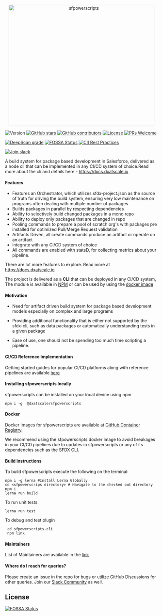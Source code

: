 <p align="center">
  <img alt="sfpowerscripts" src="https://repository-images.githubusercontent.com/248449736/448f93b4-9883-48da-a75c-330f242bbf8c" width="480" height="400">
</p>

![Version](https://img.shields.io/npm/v/@dxatscale/sfpowerscripts.svg)
[![GitHub stars](https://img.shields.io/github/stars/dxatscale/sfpowerscripts)](https://gitHub.com/dxatscale/sfpowerscripts/stargazers/)
[![GitHub contributors](https://img.shields.io/github/contributors/dxatscale/sfpowerscripts.svg)](https://github.com/dxatscale/sfpowerscripts/graphs/contributors/)
[![License](https://img.shields.io/badge/license-MIT-green)](https://github.com/dxatscale/sfpowerscripts/blob/master/LICENSE)
[![PRs Welcome](https://img.shields.io/badge/PRs-welcome-brightgreen.svg?style=flat-square)](http://makeapullrequest.com)

[![DeepScan grade](https://deepscan.io/api/teams/10234/projects/12959/branches/208838/badge/grade.svg)](https://deepscan.io/dashboard#view=project&tid=10234&pid=12959&bid=208838)
[![FOSSA Status](https://app.fossa.com/api/projects/git%2Bgithub.com%2Fdxatscale%2Fsfpowerscripts.svg?type=shield)](https://app.fossa.com/projects/git%2Bgithub.com%2Fdxatscale%2Fsfpowerscripts?ref=badge_shield) [![CII Best Practices](https://bestpractices.coreinfrastructure.org/projects/5614/badge)](https://bestpractices.coreinfrastructure.org/projects/5614)

[![Join slack](https://i.imgur.com/FZZmA3g.png)](https://launchpass.com/dxatscale)

A build system for package based development in Salesforce, delivered as a node cli that can be implemented in any CI/CD system of choice.Read more about the cli and details here - https://docs.dxatscale.io

#### Features

- Features an Orchestrator, which utilizes sfdx-project.json as the source of truth for driving the build system, ensuring very low maintenance on programs often dealing with multiple number of packages
- Builds packages in parallel by respecting dependencies
- Ability to selectively build changed packages in a mono repo
- Ability to deploy only packages that are changed in repo
- Pooling commands to prepare a pool of scratch org's with packages pre installed for optimized Pull/Merge Request validation
- Artifacts Driven, all create commands produce an artifact or operate on an artifact
- Integrate with any CI/CD system of choice
- All commands are enabled with statsD, for collecting metrics about your pipeline.

There are lot more features to explore. Read more at  https://docs.dxatscale.io

The project is delivered as a <b>CLI</b> that can be deployed in any CI/CD system, The module is available in  [NPM](https://www.npmjs.com/package/@dxatscale/sfpowerscripts) or can be 
used by using the [docker image](https://github.com/dxatscale/sfpowerscripts/pkgs/container/sfpowerscripts)





#### Motivation

- Need for artifact driven build system for package based development models especially on complex and large programs

- Providing additional functionality that is either not supported by the sfdx-cli, such as data packages or automatically understanding tests in a given package

- Ease of use, one should not be spending too much time scripting a pipeline.

#### CI/CD Reference Implementation

Getting started guides for popular CI/CD platforms along with reference pipelines are available [here](https://docs.dxatscale.io/reference-implementation/github)

#### Installing sfpowerscripts locally

sfpowerscripts can be installed on your local device using npm

``` 
npm i -g  @dxatscale/sfpowerscripts 
```


#### Docker

Docker images for sfpowerscripts are available at [GitHub Container Registry](https://github.com/dxatscale/sfpowerscripts/pkgs/container/sfpowerscripts).

We recommend using the sfpowerscripts docker image to avoid breakages in your CI/CD pipelines due to updates in sfpowerscripts or any of its dependencies such as the SFDX CLI.

#### Build Instructions 
To build sfpowerscripts execute the following on the terminal: 
```
npm i -g lerna #Install Lerna Globally
cd <sfpowerscrips directory> # Navigate to the checked out directory 
npm i
lerna run build
```

To run unit tests

```
lerna run test
```

To debug and test plugin

```
 cd sfpowerscripts-cli
 npm link
```

#### Maintainers

List of Maintainers are available in the [link](https://docs.dxatscale.io/about-us)


#### Where do I reach for queries?

Please create an issue in the repo for bugs or utilize GitHub Discussions for other queries.  Join our [Slack Community](https://launchpass.com/dxatscale) as well.


## License
[![FOSSA Status](https://app.fossa.com/api/projects/git%2Bgithub.com%2Fdxatscale%2Fsfpowerscripts.svg?type=large)](https://app.fossa.com/projects/git%2Bgithub.com%2Fdxatscale%2Fsfpowerscripts?ref=badge_large)
